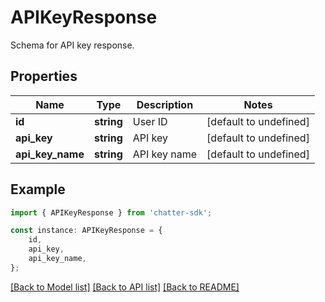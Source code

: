 # APIKeyResponse

Schema for API key response.

## Properties

Name | Type | Description | Notes
------------ | ------------- | ------------- | -------------
**id** | **string** | User ID | [default to undefined]
**api_key** | **string** | API key | [default to undefined]
**api_key_name** | **string** | API key name | [default to undefined]

## Example

```typescript
import { APIKeyResponse } from 'chatter-sdk';

const instance: APIKeyResponse = {
    id,
    api_key,
    api_key_name,
};
```

[[Back to Model list]](../README.md#documentation-for-models) [[Back to API list]](../README.md#documentation-for-api-endpoints) [[Back to README]](../README.md)
